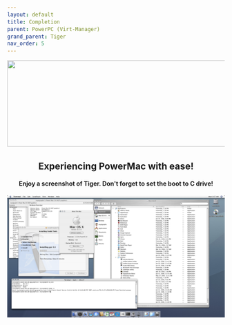 ```yaml
---
layout: default
title: Completion
parent: PowerPC (Virt-Manager)
grand_parent: Tiger
nav_order: 5
---
```


<p align="center">
  <img width="650" height="200" src="../../../../../assets/HeaderCongrats.png">
</p>

<h2 align="center">Experiencing PowerMac with ease!</h2>
<h4 align="center">Enjoy a screenshot of Tiger. Don't forget to set the boot to C drive!</h4>

<a href="https://raw.githubusercontent.com/royalgraphx/DarwinKVM/main/docs/showcase/PowerMacTiger.png"><img src="../../../../../showcase/PowerMacTiger.png" alt=""></a>
